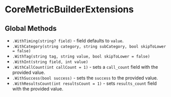 # CoreMetricBuilderExtensions

## Global Methods

- `.WithTiming(string? field)` - field defaults to `value`.
- `.WithCategory(string category, string subCategory, bool skipToLower = false)`
- `.WithTag(string tag, string value, bool skipToLower = false)`
- `.WithInt(string field, int value)`
- `.WithCallCount(int callCount = 1)` - sets a `call_count` field with the provided value.
- `.WithSuccess(bool success)` - sets the `success` to the provided value.
- `.WithResultsCount(int resultsCount = 1)` - sets `results_count` field with the provided value.
